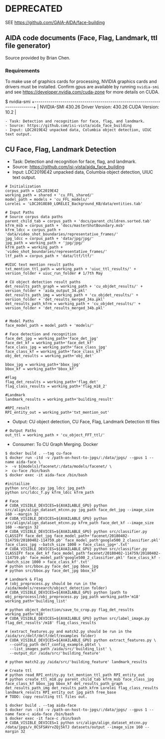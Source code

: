 # DEPRECATED
SEE https://github.com/GAIA-AIDA/face-building

## AIDA code documents (Face, Flag, Landmark, ttl file generator)
Source provided by Brian Chen.

### Requirements
To make use of graphics cards for processing, NVIDIA graphics cards and drivers must be installed.  Confirm gpus are available by running `nvidia-smi` and see https://developer.nvidia.com/cuda-zone for more details on CUDA.


$ nvidia-smi
+-----------------------------------------------------------------------------+
| NVIDIA-SMI 430.26       Driver Version: 430.26       CUDA Version: 10.2     |
```## CU Face, Flag, Landmark Detection
- Task: Detection and recognition for face, flag, and landmark.
- Source: https://github.com/isi-vista/aida_face_building
- Input: LDC2019E42 unpacked data, Columbia object detection, UIUC text output.
```

## CU Face, Flag, Landmark Detection
- Task: Detection and recognition for face, flag, and landmark.
- Source: https://github.com/isi-vista/aida_face_building
- Input: LDC2019E42 unpacked data, Columbia object detection, UIUC text output.
```
# Initialization
corpus_path = LDC2019E42
working_path = shared + 'cu_FFL_shared/'
model_path = models + 'cu_FFL_models/'
Lorelei = 'LDC2018E80_LORELEI_Background_KB/data/entities.tab'

# Input Paths
# Source corpus data paths
parent_child_tab = corpus_path + 'docs/parent_children.sorted.tab'
kfrm_msb = corpus_path + 'docs/masterShotBoundary.msb'
kfrm_ldcc = corpus_path + 'data/video_shot_boundaries/representative_frames/'
jpg_ldcc = corpus_path + 'data/jpg/jpg/' 
jpg_path = working_path + 'jpg/jpg/'
kfrm_path = working_path + 'video_shot_boundaries/representative_frames/'
ltf_path = corpus_path + 'data/ltf/ltf/'

#UIUC text mention result paths
txt_mention_ttl_path = working_path + 'uiuc_ttl_results/' + version_folder + uiuc_run_folder # 1/7th May

# CU object detection result paths
det_results_path_graph = working_path + 'cu_objdet_results/' + version_folder + 'aida_output_34.pkl'
det_results_path_img = working_path + 'cu_objdet_results/' + version_folder + 'det_results_merged_34a.pkl'
det_results_path_kfrm = working_path + 'cu_objdet_results/' + version_folder + 'det_results_merged_34b.pkl'


# Model Paths
face_model_path = model_path + 'models/'

# Face detection and recognition
face_det_jpg = working_path+'face_det_jpg'
face_det_kf = working_path+'face_det_kf'
face_class_jpg = working_path+'face_class_jpg'
face_class_kf = working_path+'face_class_kf'
obj_det_results = working_path+'obj_det'

bbox_jpg = working_path+'bbox_jpg'
bbox_kf = working_path+'bbox_kf'

#Flag
flag_det_results = working_path+'flag_det'
flag_class_results = working_path+'flag_m18_2'

#Landmark
landmark_results = working_path+'building_result'

#RPI_result
RPI_entity_out = working_path+'txt_mention_out'
```
- Output: CU object detection, CU Face, Flag, Landmark Detection ttl files
```
# Output Paths
out_ttl = working_path + 'cu_object_FFT_ttl/' 
```
- Consumer: To CU Graph Merging.
Docker

```
$ docker build . --tag cu-face
$ docker run -itd -v /path-on-host-to-jpgs/:/data/jpgs/ --gpus 1 --name aida-face \
>  -v ${models}/facenet/:/data/models/facenet/ \
>  cu-face /bin/bash
$ docker exec -it aida-face /bin/bash

#initailize
python src/ldcc.py jpg_ldcc jpg_path
python src/ldcc_f.py kfrm_ldcc kfrm_path 

# Face
# CUDA_VISIBLE_DEVICES=${AVAILABLE_GPU} python src/align/align_dataset_mtcnn.py jpg_path face_det_jpg --image_size 160 --margin 32
# CUDA_VISIBLE_DEVICES=${AVAILABLE_GPU} python src/align/align_dataset_mtcnn.py kfrm_path face_det_kf --image_size 160 --margin 32
# CUDA_VISIBLE_DEVICES=${AVAILABLE_GPU} python src/classifier.py CLASSIFY face_det_jpg face_model_path+'facenet/20180402-114759/20180402-114759.pb' face_model_path'google500_2_classifier.pkl' face_class_jpg --batch_size 1000 > face_class_jpg+'.txt'
# CUDA_VISIBLE_DEVICES=${AVAILABLE_GPU} python src/classifier.py CLASSIFY face_det_kf face_model_path'facenet/20180402-114759/20180402-114759.pb' face_model_path'google500_2_classifier.pkl' face_class_kf --batch_size 1000 > face_class_kf'.txt'
# python src/bbox.py face_det_jpg bbox_jpg
# python src/bbox.py face_det_jpg bbox_kf

# Landmark & Flag
# (obj_preprocess.py should be run in the /aida/models/research/object_detection folder)
# CUDA_VISIBLE_DEVICES=${AVAILABLE_GPU} python [path to obj_preprocess]/obj_preprocess.py jpg_path working_path+'m18' working_path+'building_list'

# python object_detection/save_to_crop.py flag_det_results working_path+'m18'
# CUDA_VISIBLE_DEVICES=${AVAILABLE_GPU} python src/label_image.py flag_det_results'/m18' flag_class_results

# (extract_features.py and match2.py should be run in the /aida/src/delf/delf/delf/examples folder)
# CUDA_VISIBLE_DEVICES=${AVAILABLE_GPU} python extract_features.py \
  --config_path delf_config_example.pbtxt \
  --list_images_path /aida/src/'building_list' \
  --output_dir /aida/src/'building_feature'

# python match2.py /aida/src/'building_feature' landmark_results

# Create ttl
# python read_RPI_entity.py txt_mention_ttl_path RPI_entity_out
# python create_ttl_m18.py parent_child_tab kfrm_msb face_class_jpg face_class_kf bbox_jpg bbox_kf det_results_path_graph det_results_path_img det_results_path_kfrm Lorelei flag_class_results landmark_results RPI_entity_out jpg_path free_base
# TODO: copy resulting ttl files out.

```

```
$ docker build . --tag aida-face
$ docker run -itd -v /path-on-host-to-jpgs/:/data/jpgs/ --gpus 1 --name face-c aida-face /bin/bash 
$ docker exec -it face-c /bin/bash
# CUDA_VISIBLE_DEVICES=1 python src/align/align_dataset_mtcnn.py /data/jpgs/v_0CSFSAVrvZQj5kTJ datasets/output --image_size 160 --margin 32

```

